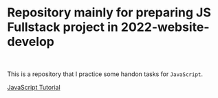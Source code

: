 <h1>Repository mainly for preparing JS Fullstack project in 2022-website-develop</h1>

<br>

This is a repository that I practice some handon tasks for `JavaScript`.
<br>

[JavaScript Tutorial](https://javascript.info/)